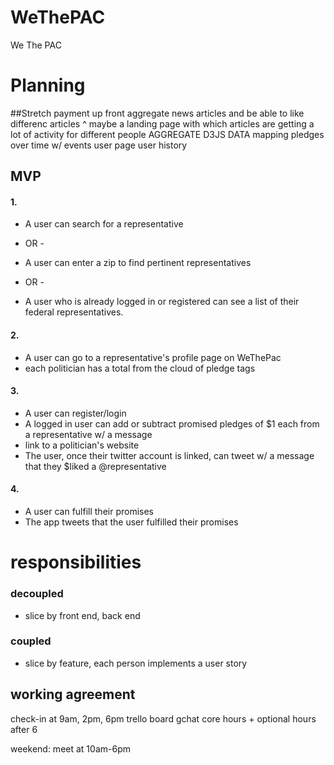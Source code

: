 # WeThePAC
We The PAC



# Planning
##Stretch
payment up front
aggregate news articles and be able to like differenc articles
^ maybe a landing page with which articles are getting a lot of activity for different people
AGGREGATE D3JS DATA mapping pledges over time w/ events
user page
user history

## MVP

#### 1.
* A user can search for a representative
- OR - 
* A user can enter a zip to find pertinent representatives
- OR - 
* A user who is already logged in or registered can see a list of their federal representatives.

#### 2.
* A user can go to a representative's profile page on WeThePac
* each politician has a total from the cloud of pledge tags

#### 3.
* A user can register/login
* A logged in user can add or subtract promised pledges of $1 each from a representative w/ a message
* link to a politician's website
* The user, once their twitter account is linked, can tweet w/ a message that they $liked a @representative

#### 4.
* A user can fulfill their promises
* The app tweets that the user fulfilled their promises




# responsibilities
### decoupled
* slice by front end, back end

### coupled
* slice by feature, each person implements a user story

## working agreement
check-in at 9am, 2pm, 6pm
trello board
gchat
core hours + optional hours after 6

weekend: meet at 10am-6pm